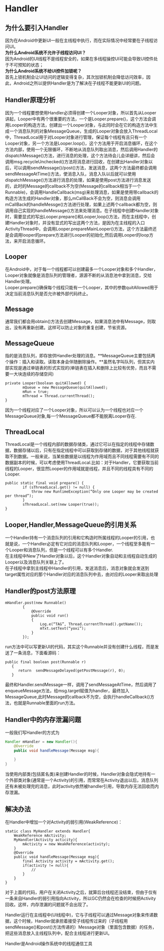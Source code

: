 # Handler

## 为什么要引入Handler

因为在Android中更新UI一般在主线程中执行，而在实际情况中经常要在子线程访问UI。  
**为什么Android系统不允许子线程访问UI？**  
因为Android的UI线程不是线程安全的，如果在多线程操控UI可能会导致UI控件处于不可预知的状态；  
**为什么Android系统不给UI控件加锁呢？**  
首先上锁机制会让UI访问的逻辑变得复杂，其次加锁机制会降低访问效率，因此，Android之所以提供Handler是为了解决在子线程不能更新UI的问题。

## Handler原理分析

因为一个线程要想使用Handler必须得创建一个Looper对象，所以首先从Looper讲起，Looper中有两个很重要的方法，一个是Looper.prepare\(\)，这个方法会调用Looper的构造方法，创建出一个Looper对象，与此同时会在它的构造方法中生成一个消息队列的对象MessageQueue，生成的Looper对象会放入ThreadLocal中，ThreadLocal用于对Looper对象进行管理，保证每个线程有且只有一个Looper对象，另一个方法是Looper.loop\(\)，这个方法用于开启消息循环，在这个方法内部，使用一个无限循环，不断地从消息队列取出消息，然后调用Handler的dispatchMessage\(\)方法，进行消息的处理，这个方法待会儿会详细讲，然后会调用msg.recycleUnchecked\(\)方法将消息进行回收，在创建出Handler对象以后，可以调用sendMessage\(\)/post\(\)方法，发送消息，这两个方法最终都会调用sendMessageAtTime\(\)方法，使消息入队，消息入队以后就可以使用dispatchMessage\(\)方法进行消息的处理，如果是使用post方法进行消息发送的，此时的Message的callback不为空\(Message的callback相当于一个Runnable\)，会调用HandleCallback\(msg\)来处理消息，如果是使用带callback的构造方法生成的Handler对象，那么mCallBack不会为空，则消息会调用mCallBack的handleMessge\(\)方法进行处理，如果上述两个callback都为空，则调用自己实现的handleMessage\(\)方法来处理消息。在子线程中创建Handler对象时，需要显式的写出Looper.prepare\(\)和Looper,loop\(\)方法，而在主线程中，创建Handler对象时，并没有显式的写出这两个方法，是因为在主线程的入口ActivityThread中，会调用Looper.prepareMainLooper\(\)方法，这个方法最终还是会调用looper的prepare方法进行Looper的初始化,然后调用Looper的loop方法，来开启消息循环。

## Looper

在Android中，对于每一个线程都可以创建最多一个Looper对象和多个Handler，Looper对象就像是消息队列的管理者，源源不断的从消息池中拿到消息，交给Handler处理。  
Looper.prepare\(\)确保每个线程只能有一个Looper，其中的参数quitAllowed用于决定当前消息队列是否允许被外部代码终止。

## Message

通常我们都会用obtain\(\)方法去创建Message，如果消息池中有Message，则取出，没有再重新创建。这样可以防止对象的重复创建，节省资源。

## MessageQueue

指的是消息队列，即存放供Handler处理的消息。**MessageQueue主要包括两个操作：插入和读取。读取本身会伴随删除操作。**虽然名字叫队列，但其实内部实现是通过单链表的形式实现的\(单链表在插入和删除上比较有优势，而且不需要一大块连续的存储空间\)

```
private Looper(boolean quitAllowed) {
        mQueue = new MessageQueue(quitAllowed);
        mRun = true;
        mThread = Thread.currentThread();
}
```

因为一个线程对应了一个Looper对象，所以可以认为一个线程也对应一个MessageQueue对象,每一个MessageQueue都不能脱离Looper存在.

## ThreadLocal

ThreadLocal是一个线程内部的数据存储类，通过它可以在指定的线程中存储数据，数据存储以后，只有在指定线程中可以获取到存储的数据，对于其他线程就获取不到数据。一般来说，当某些数据是以线程为作用域而且不同线程需要有不同的数据副本的时候，可以考虑使用ThreadLocal.比如：对于Handler，它要获取当前线程的Looper，很显然Looper的作用域就是线程，并且不同的线程具有不同的Looper.

```
public static final void prepare() {
        if (sThreadLocal.get() != null) {
            throw new RuntimeException(“Only one Looper may be created per thread”);
        }
        sThreadLocal.set(new Looper(true));
}
```

## Looper,Handler,MessageQueue的引用关系

一个Handler持有一个消息队列的引用和它构造时所属线程的Looper的引用，也就是说，一个Handler必定有它对应的消息队列和Looper，一个线程至多能有一个Looper和消息队列，但是一个线程可以有多个Handler.  
在主线程中New了Handler对象以后，这个Handler对象自动和主线程自动生成的Looper以及消息队列关联上了。  
在子线程中拿到主线程中Handler的引用，发送消息后，消息对象就会发送到target属性对应的那个Handler对应的消息队列中去，由对应的Looper来取出处理

## Handler的post方法原理

```
mHandler.post(new Runnable()
        {
            @Override
            public void run()
            {
                Log.e(“TAG”, Thread.currentThread().getName());
                mTxt.setText(“yoxi”);
            }
        });
```

run方法中可以写更新UI的代码，其实这个Runnable并没有创建什么线程，而是发送了一条消息，下面看源码：

```
public final boolean post(Runnable r)
   {
      return  sendMessageDelayed(getPostMessage(r), 0);
   }
```

最终和Handler.sendMessage一样，调用了sendMessageAtTime，然后调用了enqueueMessage方法，给msg.target赋值为handler，最终加入MessageQueue,此时Message的callback不为空，会执行handleCallback\(\)方法，也就是Runnable里面的run方法。

## Handler中的内存泄漏问题

一般我们写Handler的方式为

```java
Handler mHandler = new Handler(){
    @Override
    public void handleMessage(Message msg){

    }
}
```

当使用内部类\(包括匿名类\)来创建Handler的时候，Handler对象会隐式地持有一个外部类对象\(通常是一个Activity\)的引用，而常常在Activity退出以后，消息队列还有未被处理完的消息，此时activity依然被handler引用，导致内存无法回收而内存泄漏。

## 解决办法

在Handler中增加一个对Activity的弱引用\(WeakReference\)：

```
static class MyHandler extends Handler{
    WeakReference mActivity;
    MyHandler(Activity acticity){
        mActivity = new WeakReference(activity);
    }
    @Override
    public void handleMessage(Message msg){
        final Activity activity = mActivity.get();
        if(activity != null){
            //
        }
    }
}
```

对于上面的代码，用户在关闭Activity之后，就算后台线程还没结束，但由于仅有一条来自Handler的弱引用指向Activity，所以GC仍然会在检查的时候把Activity回收。这样，内存泄漏的问题就不会出现了。

Handler运行在主线程中\(UI线程中\)，它与子线程可以通过Message对象来传递数据，这个时候，Handler就承担着接受子线程传过来的（子线程用sendMessage\(\)和post\(\)方法传递的）Message对象（里面包含数据）的任务，把这些消息放入主线程队列中，配合主线程进行更新UI。

Handler是Android操作系统中的线程通信工具

